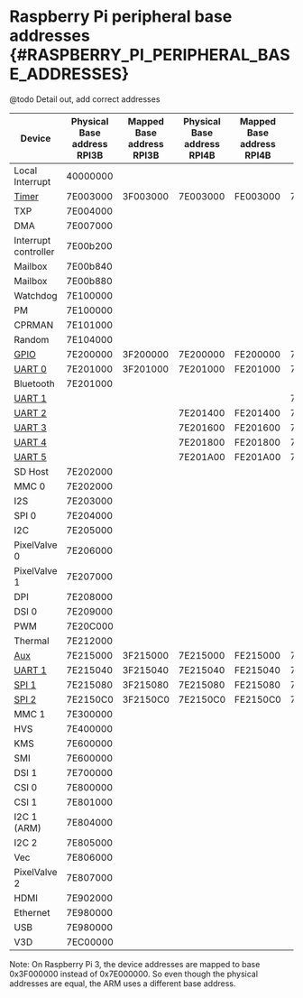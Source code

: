 # Raspberry Pi peripheral base addresses {#RASPBERRY_PI_PERIPHERAL_BASE_ADDRESSES}

@todo Detail out, add correct addresses

| Device                                     | Physical Base address RPI3B | Mapped Base address RPI3B | Physical Base address RPI4B | Mapped Base address RPI4B | Physical Base address RPI5 | Mapped Base address RPI5 |
|---------------------------------------     |-----------------------------|---------------------------|-----------------------------|---------------------------|----------------------------|--------------------------|
| Local Interrupt                            | 40000000                    |                           |                             |
| [Timer](#RASPBERRY_PI_SYSTEM_TIMER)        | 7E003000                    | 3F003000                  | 7E003000                    | FE003000                  | 7C003000                   | 107C003000               |
| TXP                                        | 7E004000                    |                           |                             |
| DMA                                        | 7E007000                    |                           |                             |
| Interrupt controller                       | 7E00b200                    |                           |                             |
| Mailbox                                    | 7E00b840                    |                           |                             |
| Mailbox                                    | 7E00b880                    |                           |                             |
| Watchdog                                   | 7E100000                    |                           |                             |
| PM                                         | 7E100000                    |                           |                             |
| CPRMAN                                     | 7E101000                    |                           |                             |
| Random                                     | 7E104000                    |                           |                             |
| [GPIO](#RASPBERRY_PI_GPIO)                 | 7E200000                    | 3F200000                  | 7E200000                    | FE200000                  | 7C200000                   | 107C200000               |
| [UART 0](#RASPBERRY_PI_PL011_UART)         | 7E201000                    | 3F201000                  | 7E201000                    | FE201000                  | 7C201000                   | 107C201000               |
| Bluetooth                                  | 7E201000                    |                           |                             |
| [UART 1](#RASPBERRY_PI_PL011_UART)         |                             |                           |                             |                           | 7C201200                   | 107C201200               |
| [UART 2](#RASPBERRY_PI_PL011_UART)         |                             |                           | 7E201400                    | FE201400                  | 7C201400                   | 107C201400               |
| [UART 3](#RASPBERRY_PI_PL011_UART)         |                             |                           | 7E201600                    | FE201600                  | 7C201600                   | 107C201600               |
| [UART 4](#RASPBERRY_PI_PL011_UART)         |                             |                           | 7E201800                    | FE201800                  | 7C201800                   | 107C201800               |
| [UART 5](#RASPBERRY_PI_PL011_UART)         |                             |                           | 7E201A00                    | FE201A00                  | 7C201A00                   | 107C201A00               |
| SD Host                                    | 7E202000                    |                           |                             |
| MMC 0                                      | 7E202000                    |                           |                             |
| I2S                                        | 7E203000                    |                           |                             |
| SPI 0                                      | 7E204000                    |                           |                             |
| I2C                                        | 7E205000                    |                           |                             |
| PixelValve 0                               | 7E206000                    |                           |                             |
| PixelValve 1                               | 7E207000                    |                           |                             |
| DPI                                        | 7E208000                    |                           |                             |
| DSI 0                                      | 7E209000                    |                           |                             |
| PWM                                        | 7E20C000                    |                           |                             |
| Thermal                                    | 7E212000                    |                           |                             |
| [Aux](#RASPBERRY_PI_AUXILIARY_PERIPHERAL)  | 7E215000                    | 3F215000                  | 7E215000                    | FE215000                  | 7C215000                    | 107C215000              |
| [UART 1](#RASPBERRY_PI_UART1)              | 7E215040                    | 3F215040                  | 7E215040                    | FE215040                  | 7C215040                    | 107C215040              |
| [SPI 1](#RASPBERRY_PI_SPI0)                | 7E215080                    | 3F215080                  | 7E215080                    | FE215080                  | 7C215080                    | 107C215080              |
| [SPI 2](#RASPBERRY_PI_SPI1)                | 7E2150C0                    | 3F2150C0                  | 7E2150C0                    | FE2150C0                  | 7C2150C0                    | 107C2150C0              |
| MMC 1                                      | 7E300000                    |                           |                             |
| HVS                                        | 7E400000                    |                           |                             |
| KMS                                        | 7E600000                    |                           |                             |
| SMI                                        | 7E600000                    |                           |                             |
| DSI 1                                      | 7E700000                    |                           |                             |
| CSI 0                                      | 7E800000                    |                           |                             |
| CSI 1                                      | 7E801000                    |                           |                             |
| I2C 1 (ARM)                                | 7E804000                    |                           |                             |
| I2C 2                                      | 7E805000                    |                           |                             |
| Vec                                        | 7E806000                    |                           |                             |
| PixelValve 2                               | 7E807000                    |                           |                             |
| HDMI                                       | 7E902000                    |                           |                             |
| Ethernet                                   | 7E980000                    |                           |                             |
| USB                                        | 7E980000                    |                           |                             |
| V3D                                        | 7EC00000                    |                           |                             |

Note: On Raspberry Pi 3, the device addresses are mapped to base 0x3F000000 instead of 0x7E000000. So even though the physical addresses are equal, the ARM uses a different base address.
